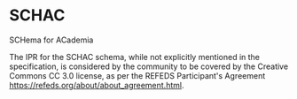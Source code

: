 # SCHAC
SCHema for ACademia 

The IPR for the SCHAC schema, while not explicitly mentioned in the specification, 
is considered by the community to be covered by the Creative Commons CC 3.0 license, 
as per the REFEDS Participant's Agreement <https://refeds.org/about/about_agreement.html>.  
